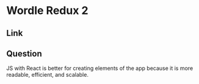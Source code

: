# Wordle Redux 2 

## Link

## Question
JS with React is better for creating elements of the app because it is more readable, efficient, and scalable. 
